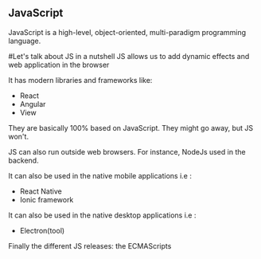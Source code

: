 ## JavaScript

JavaScript is a high-level, object-oriented, multi-paradigm programming language.

#Let's talk about JS in a nutshell
JS allows us to add dynamic effects and web application in the browser

It has modern libraries and frameworks like:

- React
- Angular
- View

They are basically 100% based on JavaScript. They might go away, but JS won't.

JS can also run outside web browsers. For instance, NodeJs used in the backend.

It can also be used in the native mobile applications i.e :

- React Native
- Ionic framework

It can also be used in the native desktop applications i.e :

- Electron(tool)

Finally the different JS releases: the ECMAScripts

 <!-- <p>This file would be basically to track my progress in learning JavaScript</p> -->
  <!--

# JS Basics

<p>First is by learning the basics in JavaScript. This is followed by practical examples in code of what is needed for one to gain mastery in JavaScript</p> -->

